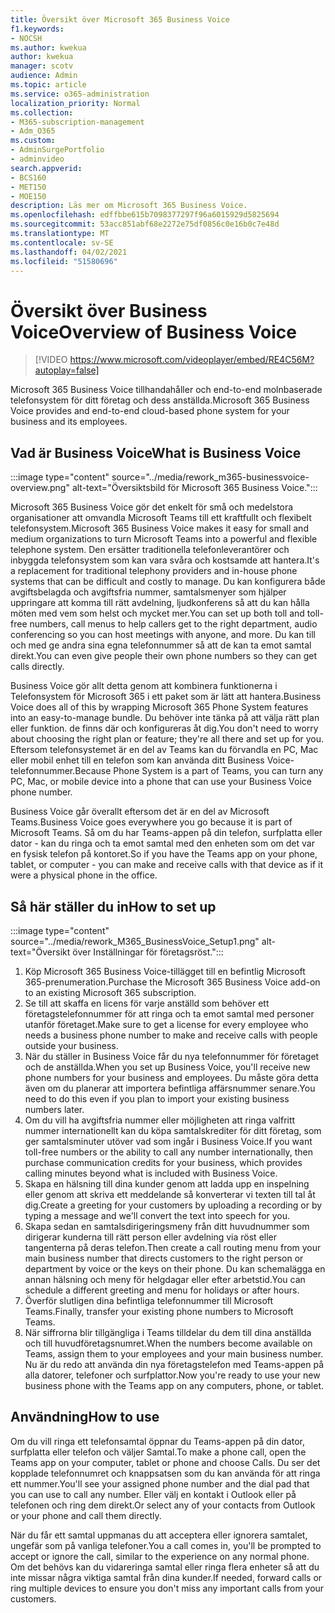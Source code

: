 ```yaml
---
title: Översikt över Microsoft 365 Business Voice
f1.keywords:
- NOCSH
ms.author: kwekua
author: kwekua
manager: scotv
audience: Admin
ms.topic: article
ms.service: o365-administration
localization_priority: Normal
ms.collection:
- M365-subscription-management
- Adm_O365
ms.custom:
- AdminSurgePortfolio
- adminvideo
search.appverid:
- BCS160
- MET150
- MOE150
description: Läs mer om Microsoft 365 Business Voice.
ms.openlocfilehash: edffbbe615b7098377297f96a6015929d5825694
ms.sourcegitcommit: 53acc851abf68e2272e75df0856c0e16b0c7e48d
ms.translationtype: MT
ms.contentlocale: sv-SE
ms.lasthandoff: 04/02/2021
ms.locfileid: "51580696"
---
```

# <a name="overview-of-business-voice"></a><span data-ttu-id="61ce5-103">Översikt över Business Voice</span><span class="sxs-lookup"><span data-stu-id="61ce5-103">Overview of Business Voice</span></span>

> [!VIDEO https://www.microsoft.com/videoplayer/embed/RE4C56M?autoplay=false]

<span data-ttu-id="61ce5-104">Microsoft 365 Business Voice tillhandahåller och end-to-end molnbaserade telefonsystem för ditt företag och dess anställda.</span><span class="sxs-lookup"><span data-stu-id="61ce5-104">Microsoft 365 Business Voice provides and end-to-end cloud-based phone system for your business and its employees.</span></span>

## <a name="what-is-business-voice"></a><span data-ttu-id="61ce5-105">Vad är Business Voice</span><span class="sxs-lookup"><span data-stu-id="61ce5-105">What is Business Voice</span></span>

:::image type="content" source="../media/rework_m365-businessvoice-overview.png" alt-text="Översiktsbild för Microsoft 365 Business Voice.":::

<span data-ttu-id="61ce5-107">Microsoft 365 Business Voice gör det enkelt för små och medelstora organisationer att omvandla Microsoft Teams till ett kraftfullt och flexibelt telefonsystem.</span><span class="sxs-lookup"><span data-stu-id="61ce5-107">Microsoft 365 Business Voice makes it easy for small and medium organizations to turn Microsoft Teams into a powerful and flexible telephone system.</span></span> <span data-ttu-id="61ce5-108">Den ersätter traditionella telefonleverantörer och inbyggda telefonsystem som kan vara svåra och kostsamde att hantera.</span><span class="sxs-lookup"><span data-stu-id="61ce5-108">It's a replacement for traditional telephony providers and in-house phone systems that can be difficult and costly to manage.</span></span> <span data-ttu-id="61ce5-109">Du kan konfigurera både avgiftsbelagda och avgiftsfria nummer, samtalsmenyer som hjälper uppringare att komma till rätt avdelning, ljudkonferens så att du kan hålla möten med vem som helst och mycket mer.</span><span class="sxs-lookup"><span data-stu-id="61ce5-109">You can set up both toll and toll-free numbers, call menus to help callers get to the right department, audio conferencing so you can host meetings with anyone, and more.</span></span> <span data-ttu-id="61ce5-110">Du kan till och med ge andra sina egna telefonnummer så att de kan ta emot samtal direkt.</span><span class="sxs-lookup"><span data-stu-id="61ce5-110">You can even give people their own phone numbers so they can get calls directly.</span></span>

<span data-ttu-id="61ce5-111">Business Voice gör allt detta genom att kombinera funktionerna i Telefonsystem för Microsoft 365 i ett paket som är lätt att hantera.</span><span class="sxs-lookup"><span data-stu-id="61ce5-111">Business Voice does all of this by wrapping Microsoft 365 Phone System features into an easy-to-manage bundle.</span></span> <span data-ttu-id="61ce5-112">Du behöver inte tänka på att välja rätt plan eller funktion. de finns där och konfigureras åt dig.</span><span class="sxs-lookup"><span data-stu-id="61ce5-112">You don't need to worry about choosing the right plan or feature; they're all there and set up for you.</span></span> <span data-ttu-id="61ce5-113">Eftersom telefonsystemet är en del av Teams kan du förvandla en PC, Mac eller mobil enhet till en telefon som kan använda ditt Business Voice-telefonnummer.</span><span class="sxs-lookup"><span data-stu-id="61ce5-113">Because Phone System is a part of Teams, you can turn any PC, Mac, or mobile device into a phone that can use your Business Voice phone number.</span></span>

<span data-ttu-id="61ce5-114">Business Voice går överallt eftersom det är en del av Microsoft Teams.</span><span class="sxs-lookup"><span data-stu-id="61ce5-114">Business Voice goes everywhere you go because it is part of Microsoft Teams.</span></span> <span data-ttu-id="61ce5-115">Så om du har Teams-appen på din telefon, surfplatta eller dator - kan du ringa och ta emot samtal med den enheten som om det var en fysisk telefon på kontoret.</span><span class="sxs-lookup"><span data-stu-id="61ce5-115">So if you have the Teams app on your phone, tablet, or computer - you can make and receive calls with that device as if it were a physical phone in the office.</span></span>

## <a name="how-to-set-up"></a><span data-ttu-id="61ce5-116">Så här ställer du in</span><span class="sxs-lookup"><span data-stu-id="61ce5-116">How to set up</span></span>

:::image type="content" source="../media/rework_M365_BusinessVoice_Setup1.png" alt-text="Översikt över Inställningar för företagsröst.":::

1. <span data-ttu-id="61ce5-118">Köp Microsoft 365 Business Voice-tillägget till en befintlig Microsoft 365-prenumeration.</span><span class="sxs-lookup"><span data-stu-id="61ce5-118">Purchase the Microsoft 365 Business Voice add-on to an existing Microsoft 365 subscription.</span></span>
1. <span data-ttu-id="61ce5-119">Se till att skaffa en licens för varje anställd som behöver ett företagstelefonnummer för att ringa och ta emot samtal med personer utanför företaget.</span><span class="sxs-lookup"><span data-stu-id="61ce5-119">Make sure to get a license for every employee who needs a business phone number to make and receive calls with people outside your business.</span></span>
1. <span data-ttu-id="61ce5-120">När du ställer in Business Voice får du nya telefonnummer för företaget och de anställda.</span><span class="sxs-lookup"><span data-stu-id="61ce5-120">When you set up Business Voice, you'll receive new phone numbers for your business and employees.</span></span> <span data-ttu-id="61ce5-121">Du måste göra detta även om du planerar att importera befintliga affärsnummer senare.</span><span class="sxs-lookup"><span data-stu-id="61ce5-121">You need to do this even if you plan to import your existing business numbers later.</span></span>
1. <span data-ttu-id="61ce5-122">Om du vill ha avgiftsfria nummer eller möjligheten att ringa valfritt nummer internationellt kan du köpa samtalskrediter för ditt företag, som ger samtalsminuter utöver vad som ingår i Business Voice.</span><span class="sxs-lookup"><span data-stu-id="61ce5-122">If you want toll-free numbers or the ability to call any number internationally, then purchase communication credits for your business, which provides calling minutes beyond what is included with Business Voice.</span></span>
1. <span data-ttu-id="61ce5-123">Skapa en hälsning till dina kunder genom att ladda upp en inspelning eller genom att skriva ett meddelande så konverterar vi texten till tal åt dig.</span><span class="sxs-lookup"><span data-stu-id="61ce5-123">Create a greeting for your customers by uploading a recording or by typing a message and we'll convert the text into speech for you.</span></span>
1. <span data-ttu-id="61ce5-124">Skapa sedan en samtalsdirigeringsmeny från ditt huvudnummer som dirigerar kunderna till rätt person eller avdelning via röst eller tangenterna på deras telefon.</span><span class="sxs-lookup"><span data-stu-id="61ce5-124">Then create a call routing menu from your main business number that directs customers to the right person or department by voice or the keys on their phone.</span></span> <span data-ttu-id="61ce5-125">Du kan schemalägga en annan hälsning och meny för helgdagar eller efter arbetstid.</span><span class="sxs-lookup"><span data-stu-id="61ce5-125">You can schedule a different greeting and menu for holidays or after hours.</span></span>
1. <span data-ttu-id="61ce5-126">Överför slutligen dina befintliga telefonnummer till Microsoft Teams.</span><span class="sxs-lookup"><span data-stu-id="61ce5-126">Finally, transfer your existing phone numbers to Microsoft Teams.</span></span>
1. <span data-ttu-id="61ce5-127">När siffrorna blir tillgängliga i Teams tilldelar du dem till dina anställda och till huvudföretagsnumret.</span><span class="sxs-lookup"><span data-stu-id="61ce5-127">When the numbers become available on Teams, assign them to your employees and your main business number.</span></span> <span data-ttu-id="61ce5-128">Nu är du redo att använda din nya företagstelefon med Teams-appen på alla datorer, telefoner och surfplattor.</span><span class="sxs-lookup"><span data-stu-id="61ce5-128">Now you're ready to use your new business phone with the Teams app on any computers, phone, or tablet.</span></span>

## <a name="how-to-use"></a><span data-ttu-id="61ce5-129">Användning</span><span class="sxs-lookup"><span data-stu-id="61ce5-129">How to use</span></span>

<span data-ttu-id="61ce5-130">Om du vill ringa ett telefonsamtal öppnar du Teams-appen på din dator, surfplatta eller telefon och väljer Samtal.</span><span class="sxs-lookup"><span data-stu-id="61ce5-130">To make a phone call, open the Teams app on your computer, tablet or phone and choose Calls.</span></span> <span data-ttu-id="61ce5-131">Du ser det kopplade telefonnumret och knappsatsen som du kan använda för att ringa ett nummer.</span><span class="sxs-lookup"><span data-stu-id="61ce5-131">You'll see your assigned phone number and the dial pad that you can use to call any number.</span></span> <span data-ttu-id="61ce5-132">Eller välj en kontakt i Outlook eller på telefonen och ring dem direkt.</span><span class="sxs-lookup"><span data-stu-id="61ce5-132">Or select any of your contacts from Outlook or your phone and call them directly.</span></span>

<span data-ttu-id="61ce5-133">När du får ett samtal uppmanas du att acceptera eller ignorera samtalet, ungefär som på vanliga telefoner.</span><span class="sxs-lookup"><span data-stu-id="61ce5-133">You a call comes in, you'll be prompted to accept or ignore the call, similar to the experience on any normal phone.</span></span> <span data-ttu-id="61ce5-134">Om det behövs kan du vidareringa samtal eller ringa flera enheter så att du inte missar några viktiga samtal från dina kunder.</span><span class="sxs-lookup"><span data-stu-id="61ce5-134">If needed, forward calls or ring multiple devices to ensure you don't miss any important calls from your customers.</span></span>